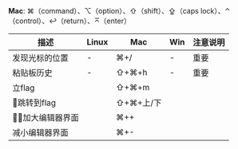 **Mac**: ⌘（command）、⌥（option）、⇧（shift）、⇪（caps lock）、⌃（control）、↩（return）、⌅（enter）  

|描述|Linux|Mac|Win|注意说明|  
|----|---|---|---|----|  
|发现光标的位置|-|⌘+/|-|重要|  
|粘贴板历史|-|⇧+⌘+h|-|重要|  
|立flag||⇧+⌘+m|||
|跳转到flag||⇧+⌘+上/下|||
|加大编辑器界面||⌘++|||
|减小编辑器界面||⌘+-|||
